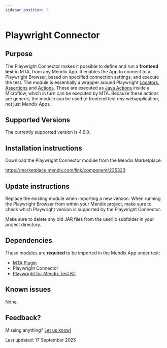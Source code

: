 ```yaml
---
sidebar_position: 2
---
```


# Playwright Connector

## Purpose

The Playwright Connector makes it possible to define and run a **frontend test** in MTA, from any Mendix App. It enables the App to connect to a Playwright Browser, based on specified connection settings, and execute the test. The module is essentially a wrapper around Playwright [Locators](https://playwright.dev/java/docs/locators), [Assertions](https://playwright.dev/java/docs/test-assertions) and [Actions](https://playwright.dev/java/docs/input). These are executed as [Java Actions](https://docs.mendix.com/refguide/java-actions/) inside a Microflow, which in turn can be executed by MTA. Because these actions are generic, the module can be used to frontend test *any* webapplication, not just Mendix Apps.


## Supported Versions

The currently supported version is 4.6.0.

## Installation instructions

Download the Playwright Connector module from the Mendix Marketplace:

https://marketplace.mendix.com/link/component/235323

## Update instructions

Replace the existing module when importing a new version. When running the Playwright Browser from within your Mendix project, make sure to check which Playwright version is supported by the Playwright Connector.

Make sure to delete any old JAR files from the userlib subfolder in your project directory. 

## Dependencies

These modules are **required** to be imported in the Mendix App under test:
- [MTA Plugin](mta-plugin)
- Playwright Connector
- [Playwright for Mendix Test Kit](playwright-testkit)

## Known issues

None.

## Feedback?
Missing anything? [Let us know!](mailto:support@menditect.com)

Last updated: 17 September 2025